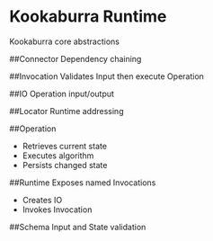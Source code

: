 # Kookaburra Runtime

Kookaburra core abstractions

##Connector
Dependency chaining

##Invocation
Validates Input then execute Operation

##IO
Operation input/output

##Locator
Runtime addressing

##Operation
- Retrieves current state
- Executes algorithm
- Persists changed state

##Runtime
Exposes named Invocations
- Creates IO
- Invokes Invocation

##Schema
Input and State validation
